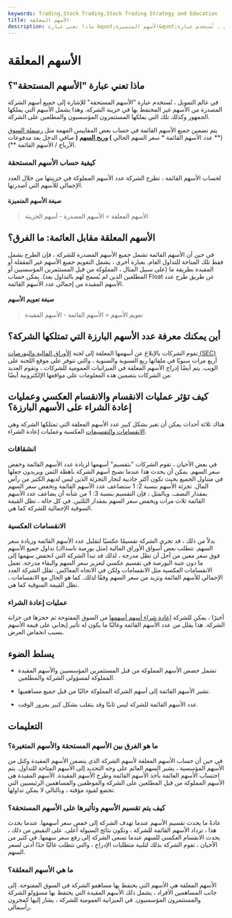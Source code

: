 ```yaml
---
keywords: Trading,Stock Trading,Stock Trading Strategy and Education
title: الأسهم المعلقة
description: ماذا تعني عبارة &quot;الأسهم المتميزة&quot;؟ في عالم التمويل ، تُستخدم عبارة &quot;الأسهم المستحقة&quot; للإشارة إلى جميع أسهم الشركة المصدرة من الأسهم
---
```


# الأسهم المعلقة
## ماذا تعني عبارة "الأسهم المستحقة"؟

في عالم التمويل ، تُستخدم عبارة "الأسهم المستحقة" للإشارة إلى جميع أسهم الشركة المصدرة من الأسهم غير المحتفظ بها في خزينة الشركة. وهذا يشمل الأسهم التي يملكها الجمهور وكذلك تلك التي يملكها المستثمرون المؤسسيون والمطلعين على الشركة.

يتم تضمين جميع الأسهم القائمة في حساب بعض المقاييس المهمة مثل [رسملة السوق](/capitalization) (** عدد الأسهم القائمة * سعر السهم الحالي **) [وربح السهم](/basic-earnings-per-share) (** صافي الدخل بعد مدفوعات الأرباح / الأسهم القائمة **).

### كيفية حساب الأسهم المستحقة

لحساب الأسهم القائمة ، تطرح الشركة عدد الأسهم المملوكة في خزينتها من خلال العدد الإجمالي للأسهم التي أصدرتها.

#### صيغة الأسهم المتميزة

> الأسهم المعلقة = الأسهم المصدرة - أسهم الخزينة

## الأسهم المعلقة مقابل العائمة: ما الفرق؟

في حين أن الأسهم القائمة تشمل جميع الأسهم المصدرة للشركة ، فإن الطرح يشمل فقط تلك المتاحة للتداول العام. بعبارة أخرى ، يشمل التعويم جميع الأسهم غير المقفلة أو المقيدة بطريقة ما (على سبيل المثال ، المملوكة من قبل المستثمرين المؤسسيين أو المطلعين الذين لم يُسمح لهم بالتداول بعد). يمكن حساب Float عن طريق طرح عدد الأسهم المقيدة من إجمالي عدد الأسهم القائمة.

#### صيغة تعويم الأسهم

> تعويم الأسهم = الأسهم القائمة - الأسهم المقيدة

## أين يمكنك معرفة عدد الأسهم البارزة التي تمتلكها الشركة؟

تقوم الشركات بالإبلاغ عن أسهمها المعلقة إلى لجنة [الأوراق المالية والبورصات (SEC)](/sec) أربع مرات سنويًا في ملفاتها ربع السنوية والسنوية ، والتي تتوفر على موقع اللجنة على الويب. يتم أيضًا إدراج الأسهم المعلقة في الميزانيات العمومية للشركات ، وتقوم العديد من الشركات بتضمين هذه المعلومات على مواقعها الإلكترونية أيضًا.

## كيف تؤثر عمليات الانقسام والانقسام العكسي وعمليات إعادة الشراء على الأسهم البارزة؟

هناك ثلاثة أحداث يمكن أن تغير بشكل كبير عدد الأسهم المعلقة التي تمتلكها الشركة وهي [الانقسامات والتقسيمات](/reverse-forward-split) العكسية وعمليات إعادة الشراء.

### انشقاقات

في بعض الأحيان ، تقوم الشركات "بتقسيم" أسهمها لزيادة عدد الأسهم القائمة وخفض سعر السهم. يمكن أن يحدث هذا عندما تصبح أسهم الشركة باهظة الثمن ويريدون جعلها في متناول الجميع بحيث تكون أكثر جاذبية لتجار التجزئة الذين ليس لديهم الكثير من رأس المال. تجزئة الأسهم بنسبة 2: 1 ستضاعف عدد الأسهم القائمة وتخفض سعر السهم بمقدار النصف. وبالمثل ، فإن التقسيم بنسبة 3: 1 من شأنه أن يضاعف عدد الأسهم القائمة ثلاث مرات ويخفض سعر السهم بمقدار الثلثين. في كل حالة ، تظل القيمة السوقية الإجمالية للشركة كما هي.

### الانقسامات العكسية

بدلاً من ذلك ، قد تجري الشركة تقسيمًا عكسيًا لتقليل عدد الأسهم القائمة وزيادة سعر السهم. تتطلب بعض أسواق الأوراق المالية (مثل بورصة ناسداك) تداول جميع الأسهم فوق سعر معين من أجل أن تظل مدرجة ، لذلك قد تبدأ الشركة التي انخفض سهمها إلى ما دون عتبة البورصة في تقسيم عكسي لتعزيز سعر السهم والبقاء مدرجة. تعمل الانقسامات العكسية مثل الانقسامات ولكن في الاتجاه المعاكس. تقلل الشركة العدد الإجمالي للأسهم القائمة وتزيد من سعر السهم وفقًا لذلك. كما هو الحال مع الانقسامات ، تظل القيمة السوقية كما هي.

### عمليات إعادة الشراء

أخيرًا ، يمكن للشركة [إعادة شراء أسهم أسهمها](/buyback) من السوق المفتوحة ثم حجزها في خزانة الشركة. هذا يقلل من عدد الأسهم القائمة وغالبًا ما يكون له تأثير إيجابي على قيمة الأسهم بسبب انخفاض العرض.

## يسلط الضوء

- تشمل حصص الأسهم المملوكة من قبل المستثمرين المؤسسيين والأسهم المقيدة المملوكة لمسؤولي الشركة والمطلعين.

- تشير الأسهم القائمة إلى أسهم الشركة المملوكة حاليًا من قبل جميع مساهميها.

- عدد الأسهم القائمة للشركة ليس ثابتًا وقد يتقلب بشكل كبير بمرور الوقت.

## التعليمات

### ما هو الفرق بين الأسهم المستحقة والأسهم المتغيرة؟

في حين أن حساب الأسهم المعلقة لأسهم الشركة الذي يتضمن الأسهم المقيدة وكتل من الأسهم المؤسسية ، يشير السهم العائم على وجه التحديد إلى الأسهم المتاحة للتداول. يتم احتساب الأسهم العائمة بأخذ الأسهم القائمة وطرح الأسهم المقيدة. الأسهم المقيدة هي الأسهم المملوكة من قبل المطلعين على الشركة والموظفين والمساهمين الرئيسيين التي تخضع لقيود مؤقتة ، وبالتالي لا يمكن تداولها.

### كيف يتم تقسيم الأسهم وتأثيرها على الأسهم المستحقة؟

عادةً ما يحدث تقسيم الأسهم عندما تهدف الشركة إلى خفض سعر أسهمها. عندما يحدث هذا ، تزداد الأسهم القائمة للشركة ، وتكون نتائج السيولة أعلى. على النقيض من ذلك ، يحدث الانقسام العكسي للسهم عندما تسعى الشركة إلى رفع سعر سهمها. في كثير من الأحيان ، تقوم الشركة بذلك لتلبية متطلبات الإدراج ، والتي تتطلب غالبًا حدًا أدنى لسعر السهم.

### ما هي الأسهم المعلقة؟

الأسهم المعلقة هي الأسهم التي يحتفظ بها مساهمو الشركة في السوق المفتوحة. إلى جانب المساهمين الأفراد ، يشمل ذلك الأسهم المقيدة التي يحتفظ بها مسؤولو الشركة والمستثمرون المؤسسيون. في الميزانية العمومية للشركة ، يشار إليها كمخزون رأسمالي.


